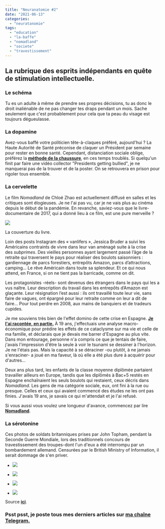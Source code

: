 ```yaml
---
title: "Neuranatomie #2"
date: "2021-06-13"
categories: 
  - "neuratanomie"
tags: 
  - "education"
  - "la-baffe"
  - "nomadland"
  - "societe"
  - "travestissement"
---
```


## La rubrique des esprits indépendants en quête de stimulation intellectuelle.

### Le schéma

Tu es un adulte à même de prendre ses propres décisions, tu as donc le droit inaliénable de ne pas changer tes draps pendant un mois. Sache seulement que c'est probablement pour cela que ta peau du visage est toujours dégueulasse.

### La dopamine

Avez-vous baffé votre politicien tête-à-claques préféré, aujourd'hui ? La Haute Autorité de Santé préconise de claquer un Président par semaine pour rester en bonne santé. Cependant, distanciation sociale oblige, préférez la **[méthode de la chaussure](https://www.youtube.com/watch?v=_4rYWc4o-eY)**, en ces temps troublés. Si quelqu'un finit par faire une vidéo collector "Presidents getting bullied", je ne manquerai pas de la trouver et de la poster. On se retrouvera en prison pour rigoler tous ensemble.

### La cervelette

Le film _Nomadland_ de Chloé Zhao est actuellement diffusé en salles et les critiques sont élogieuses. Je ne l'ai pas vu, car je ne vais plus au cinéma depuis le début de la pandémie. En revanche, saviez-vous que le livre-documentaire de 2017, qui a donné lieu à ce film, est une pure merveille ?

![](https://lafillepassympa.files.wordpress.com/2021/06/img_3387.jpg?w=340)

La couverture du livre.

Loin des posts Instagram des « vanlifers », Jessica Bruder a suivi les Américains contraints de vivre dans leur van aménagé suite à la crise des _subprimes_. Des vieilles personnes ayant largement passé l’âge de la retraite qui traversent le pays pour réaliser des boulots saisonniers : gardiennage de parcs forestiers, entrepôts Amazon, parcs d’attractions, camping… Le rêve Américain dans toute sa splendeur. Et ce qui nous attend, en France, si on ne tient pas la barricade, comme on dit. 

Les protagonistes -réels- sont devenus des étrangers dans le pays qui les a vus naître. Leur description du travail dans les entrepôts d’Amazon est glaçante. Leur résignation l’est aussi : ils ont travaillé toute leur vie, sans faire de vagues, ont épargné pour leur retraite comme on leur a dit de faire… Pour tout perdre en 2008, aux mains de banquiers et de tradeurs cupides.

Je me souviens très bien de l'effet domino de cette crise en Espagne. [**Je l'ai racontée, en partie.**](https://lafillepassympa.com/mon-livre/) À 19 ans, j'effectuais une analyse macro-économique pour prédire les effets de ce cataclysme sur ma vie et celle de ma famille, et déclarais que je devais me barrer d'Espagne au plus vite. Dans mon entourage, personne n'a compris ce que je tentais de faire, j'avais l'impression d'être la seule à voir le tsunami se dessiner à l'horizon. Je ne l'étais pas. Mais la capacité à se déraciner -ou plutôt, à ne jamais s'enraciner- a joué en ma faveur, là où elle a été plus dure à acquérir pour d'autres...

Deux ans plus tard, les enfants de la classe moyenne diplômée partaient travailler ailleurs en Europe, tandis que les diplômés à Bac+5 restés en Espagne enchaînaient les seuls boulots qui restaient, ceux décris dans _Nomadland_. Les gens de ma catégorie sociale, eux, ont fini à la rue ou presque. Celles et ceux qui avaient commencé des études ne les ont pas finies. J'avais 19 ans, je savais ce qui m'attendait et je l'ai refusé.

Si vous aussi vous voulez une longueur d'avance, commencez par lire **[Nomadland](https://www.editions-globe.com/nomadland/)**.

### La sérotonine

Ces photos de soldats britanniques prises par John Topham, pendant la Seconde Guerre Mondiale, lors des traditionnels concours de travestissement des troupes-dont l'un d'eux a été interrompu par un bombardement allemand. Censurées par le British Ministry of Information, il serait dommage de s'en priver.

- [![](https://lafillepassympa.files.wordpress.com/2021/06/img_3384.jpg?w=748)](https://lafillepassympa.files.wordpress.com/2021/06/img_3384.jpg?w=748)
    
- [![](https://lafillepassympa.files.wordpress.com/2021/06/img_3385.jpg?w=615)](https://lafillepassympa.files.wordpress.com/2021/06/img_3385.jpg?w=615)
    
- [![](https://lafillepassympa.files.wordpress.com/2021/06/wwii-soldiers-in-drag-5.jpg?w=488)](https://lafillepassympa.files.wordpress.com/2021/06/wwii-soldiers-in-drag-5.jpg?w=488)
    
- [![](https://lafillepassympa.files.wordpress.com/2021/06/wwii-soldiers-in-drag-7.jpg?w=484)](https://lafillepassympa.files.wordpress.com/2021/06/wwii-soldiers-in-drag-7.jpg?w=484)
    

Source **[ici](https://www.vintag.es/2020/01/soldiers-in-drag.html)**.

### Psst psst, je poste tous mes derniers articles sur **[ma chaîne Telegram.](https://t.me/blackmarchet)**
